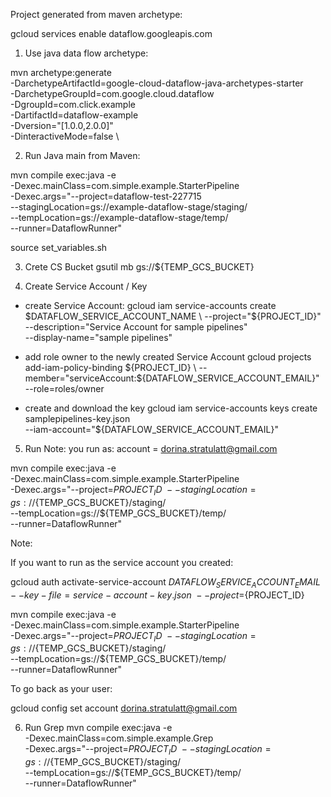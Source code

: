 Project generated from maven archetype:

gcloud services enable dataflow.googleapis.com


1. Use java data flow archetype:

mvn archetype:generate \
-DarchetypeArtifactId=google-cloud-dataflow-java-archetypes-starter \
-DarchetypeGroupId=com.google.cloud.dataflow \
-DgroupId=com.click.example \
-DartifactId=dataflow-example \
-Dversion="[1.0.0,2.0.0]" \
-DinteractiveMode=false \

2. Run Java main from Maven:

mvn compile exec:java -e \
-Dexec.mainClass=com.simple.example.StarterPipeline \
-Dexec.args="--project=dataflow-test-227715 \
--stagingLocation=gs://example-dataflow-stage/staging/ \
--tempLocation=gs://example-dataflow-stage/temp/ \
--runner=DataflowRunner"


source set_variables.sh

3. Crete CS Bucket 
    gsutil mb gs://${TEMP_GCS_BUCKET}

4. Create Service Account / Key

- create Service Account:
gcloud iam service-accounts create $DATAFLOW_SERVICE_ACCOUNT_NAME \
--project="${PROJECT_ID}" \
--description="Service Account for sample pipelines" \
--display-name="sample pipelines" 

- add role owner to the newly created Service Account
 gcloud projects add-iam-policy-binding ${PROJECT_ID} \
 --member="serviceAccount:${DATAFLOW_SERVICE_ACCOUNT_EMAIL}" \
 --role=roles/owner
 
 - create and download the key
 gcloud iam service-accounts keys create samplepipelines-key.json \
 --iam-account="${DATAFLOW_SERVICE_ACCOUNT_EMAIL}"
 
 5. Run
 Note: you run as: account = dorina.stratulatt@gmail.com
 
 
 
 mvn compile exec:java -e \
 -Dexec.mainClass=com.simple.example.StarterPipeline \
 -Dexec.args="--project=${PROJECT_ID} \
 --stagingLocation=gs://${TEMP_GCS_BUCKET}/staging/ \
 --tempLocation=gs://${TEMP_GCS_BUCKET}/temp/ \
 --runner=DataflowRunner"
 
Note:

If you want to run as the service account you created:

gcloud auth activate-service-account ${DATAFLOW_SERVICE_ACCOUNT_EMAIL} \
 --key-file=service-account-key.json \
 --project=${PROJECT_ID}
 
 mvn compile exec:java -e \
  -Dexec.mainClass=com.simple.example.StarterPipeline \
  -Dexec.args="--project=${PROJECT_ID} \
  --stagingLocation=gs://${TEMP_GCS_BUCKET}/staging/ \
  --tempLocation=gs://${TEMP_GCS_BUCKET}/temp/ \
  --runner=DataflowRunner"
  
To go back as your user:

gcloud config set account dorina.stratulatt@gmail.com


6. Run Grep
mvn compile exec:java -e \
  -Dexec.mainClass=com.simple.example.Grep \
  -Dexec.args="--project=${PROJECT_ID} \
  --stagingLocation=gs://${TEMP_GCS_BUCKET}/staging/ \
  --tempLocation=gs://${TEMP_GCS_BUCKET}/temp/ \
  --runner=DataflowRunner"
